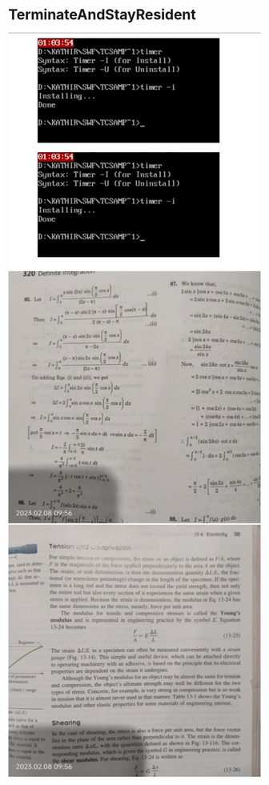 # TerminateAndStayResident
![Test Imag 8](https://github.com/mosesnova/TerminateAndStayResident/blob/master/TSR.JPG)
![Test Imag 8](https://github.com/mosesnova/TerminateAndStayResident/blob/master/di.jpg)
![Test Imag 8](https://github.com/mosesnova/TerminateAndStayResident/blob/master/te.jpg)
